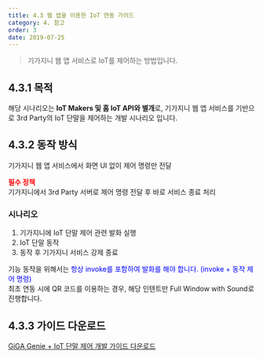 ```yaml
---
title: 4.3 웹 앱을 이용한 IoT 연동 가이드
category: 4. 참고
order: 3
date: 2019-07-25
---
```


> 기가지니 웹 앱 서비스로 IoT를 제어하는 방법입니다.

## 4.3.1 목적

해당 시나리오는 **IoT Makers 및 홈 IoT API와 별개**로, 기가지니 웹 앱 서비스를 기반으로 3rd Party의 IoT 단말을 제어하는 개발 시나리오 입니다.

## 4.3.2 동작 방식

기가지니 웹 앱 서비스에서 화면 UI 없이 제어 명령만 전달

**<span style="color:red">필수 정책</span>**  
기가지니에서 3rd Party 서버로 제어 명령 전달 후 바로 서비스 종료 처리

### 시나리오

1. 기가지니에 IoT 단말 제어 관련 발화 실행
2. IoT 단말 동작
3. 동작 후 기가지니 서비스 강제 종료

기능 동작을 위해서는 <span style="color:blue">항상 invoke를 포함하여 발화를 해야 합니다. (invoke + 동작 제어 명령)</span>  
최초 연동 시에 QR 코드를 이용하는 경우, 해당 인텐트만 Full Window with Sound로 진행합니다.

## 4.3.3 가이드 다운로드

[GiGA Genie + IoT 단말 제어 개발 가이드 다운로드](https://docs.google.com/uc?export=download&id=1hitFPcKVAmOheIpV0O1sqV48HVEj15W1)